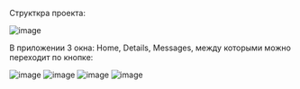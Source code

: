 Структкра проекта: 

![image](https://user-images.githubusercontent.com/68331365/159175999-b95cc2b4-c714-4bd1-9436-d8cdb341b63e.png)

В приложении 3 окна: Home, Details, Messages, между которыми можно переходит по кнопке:

![image](https://user-images.githubusercontent.com/68331365/159179760-6135a537-9579-443b-8301-5582399b63ef.png)
![image](https://user-images.githubusercontent.com/68331365/159179775-adb2a16f-2940-4282-aa1f-8bec47709259.png)
![image](https://user-images.githubusercontent.com/68331365/159179784-324a8c80-9a6d-469e-b56e-4db1ee7cfad8.png)
![image](https://user-images.githubusercontent.com/68331365/159179834-ebc03ad5-8468-4899-b077-e8507ff17baf.png)


